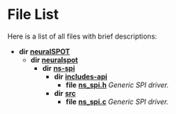 
# File List

Here is a list of all files with brief descriptions:


* **dir** [**neuralSPOT**](dir_75594cce7c7773aa3cb253214bf56510.md)     
    * **dir** [**neuralspot**](dir_b737d82f35ec218ac5a7ef4105db9c0e.md)     
        * **dir** [**ns-spi**](dir_83ef0682a07896930595a928a537e437.md)     
            * **dir** [**includes-api**](dir_afaa7171ab94fb931f028cea1f13c04e.md)     
                * **file** [**ns\_spi.h**](ns__spi_8h.md) _Generic SPI driver._     
            * **dir** [**src**](dir_ec178003752deb789134573b3c734db0.md)     
                * **file** [**ns\_spi.c**](ns__spi_8c.md) _Generic SPI driver._     

